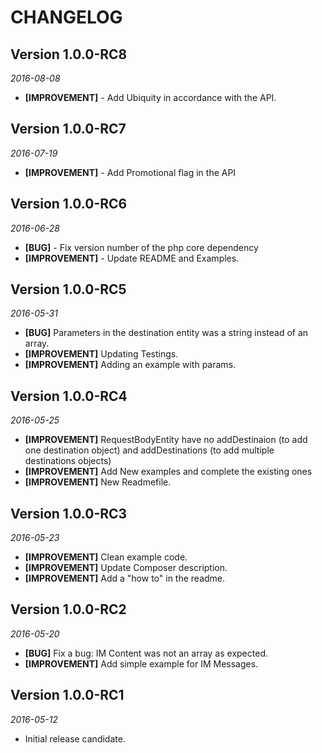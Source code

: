 CHANGELOG
=========

## Version 1.0.0-RC8
_2016-08-08_
* **[IMPROVEMENT]** - Add Ubiquity in accordance with the API.

## Version 1.0.0-RC7
_2016-07-19_
* **[IMPROVEMENT]** - Add Promotional flag in the API

## Version 1.0.0-RC6
_2016-06-28_
* **[BUG]** - Fix version number of the php core dependency
* **[IMPROVEMENT]** - Update README and Examples.


## Version 1.0.0-RC5
_2016-05-31_
- **[BUG]** Parameters in the destination entity was a string instead of an array.
- **[IMPROVEMENT]** Updating Testings.
- **[IMPROVEMENT]** Adding an example with params.

## Version 1.0.0-RC4
_2016-05-25_
- **[IMPROVEMENT]** RequestBodyEntity have no addDestinaion (to add one destination object) and addDestinations (to add multiple destinations objects)
- **[IMPROVEMENT]** Add New examples and complete the existing ones
- **[IMPROVEMENT]** New Readmefile.


## Version 1.0.0-RC3
_2016-05-23_
- **[IMPROVEMENT]** Clean example code.
- **[IMPROVEMENT]** Update Composer description.
- **[IMPROVEMENT]** Add a "how to" in the readme.

## Version 1.0.0-RC2
_2016-05-20_
- **[BUG]** Fix a bug: IM Content was not an array as expected.
- **[IMPROVEMENT]** Add simple example for IM Messages.

## Version 1.0.0-RC1
_2016-05-12_
- Initial release candidate.
